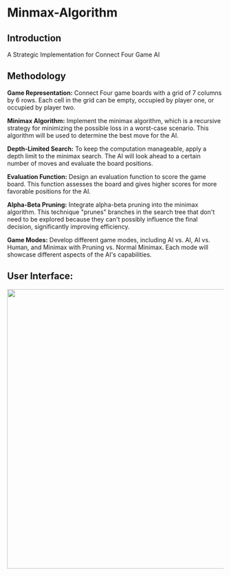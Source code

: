 # Minmax-Algorithm

## Introduction
A Strategic Implementation for Connect Four Game AI

## Methodology
**Game Representation:** Connect Four game boards with a grid of 7 columns by 6 rows. Each cell in the grid can be empty, occupied by player one, or occupied by player two.

**Minimax Algorithm:** Implement the minimax algorithm, which is a recursive strategy for minimizing the possible loss in a worst-case scenario. This algorithm will be used to determine the best move for the AI.

**Depth-Limited Search:** To keep the computation manageable, apply a depth limit to the minimax search. The AI will look ahead to a certain number of moves and evaluate the board positions.

**Evaluation Function:** Design an evaluation function to score the game board. This function assesses the board and gives higher scores for more favorable positions for the AI.

**Alpha-Beta Pruning:** Integrate alpha-beta pruning into the minimax algorithm. This technique "prunes" branches in the search tree that don't need to be explored because they can't possibly influence the final decision, significantly improving efficiency.

**Game Modes:** Develop different game modes, including AI vs. AI, AI vs. Human, and Minimax with Pruning vs. Normal Minimax. Each mode will showcase different aspects of the AI's capabilities.


## User Interface: 


<img src="https://github.com/a5medashraf/Minimax-Algorithm/assets/72763763/06c944ac-ee5d-4497-ba52-68da19fa6c9d" width="950" height="650">

